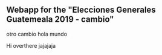 ## Webapp for the "Elecciones Generales Guatemeala 2019 - cambio"

otro cambio hola mundo

Hi overthere jajajaja
